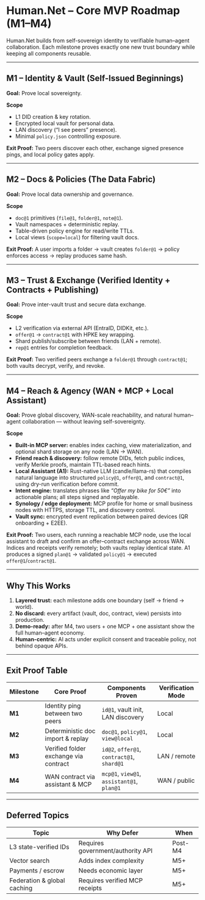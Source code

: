 
# Human.Net – Core MVP Roadmap (M1–M4)

Human.Net builds from self-sovereign identity to verifiable human–agent collaboration.
Each milestone proves exactly one new trust boundary while keeping all components reusable.

---

## M1 – Identity & Vault (Self-Issued Beginnings)

**Goal:** Prove local sovereignty.

**Scope**

* L1 DID creation & key rotation.
* Encrypted local vault for personal data.
* LAN discovery (“I see peers” presence).
* Minimal `policy.json` controlling exposure.

**Exit Proof:**
Two peers discover each other, exchange signed presence pings, and local policy gates apply.

---

## M2 – Docs & Policies (The Data Fabric)

**Goal:** Prove local data ownership and governance.

**Scope**

* `doc@1` primitives (`file@1`, `folder@1`, `note@1`).
* Vault namespaces + deterministic replay.
* Table-driven policy engine for read/write TTLs.
* Local views (`scope=local`) for filtering vault docs.

**Exit Proof:**
A user imports a folder → vault creates `folder@1` → policy enforces access → replay produces same hash.

---

## M3 – Trust & Exchange (Verified Identity + Contracts + Publishing)

**Goal:** Prove inter-vault trust and secure data exchange.

**Scope**

* L2 verification via external API (EntraID, DIDKit, etc.).
* `offer@1` → `contract@1` with HPKE key wrapping.
* Shard publish/subscribe between friends (LAN + remote).
* `rep@1` entries for completion feedback.

**Exit Proof:**
Two verified peers exchange a `folder@1` through `contract@1`; both vaults decrypt, verify, and revoke.

---

## M4 – Reach & Agency (WAN + MCP + Local Assistant)

**Goal:** Prove global discovery, WAN-scale reachability, and natural human–agent collaboration — without leaving self-sovereignty.

**Scope**

* **Built-in MCP server:** enables index caching, view materialization, and optional shard storage on any node (LAN → WAN).
* **Friend reach & discovery:** follow remote DIDs, fetch public indices, verify Merkle proofs, maintain TTL-based reach hints.
* **Local Assistant (A1):** Rust-native LLM (candle/llama-rs) that compiles natural language into structured `policy@1`, `offer@1`, and `contract@1`, using dry-run verification before commit.
* **Intent engine:** translates phrases like *“Offer my bike for 50€”* into actionable plans; all steps signed and replayable.
* **Synology / edge deployment:** MCP profile for home or small business nodes with HTTPS, storage TTL, and discovery control.
* **Vault sync:** encrypted event replication between paired devices (QR onboarding + E2EE).

**Exit Proof:**
Two users, each running a reachable MCP node, use the local assistant to draft and confirm an offer–contract exchange across WAN.
Indices and receipts verify remotely; both vaults replay identical state.
A1 produces a signed `plan@1` → validated `policy@1` → executed `offer@1`/`contract@1`.

---

## Why This Works

1. **Layered trust:** each milestone adds one boundary (self → friend → world).
2. **No discard:** every artifact (vault, doc, contract, view) persists into production.
3. **Demo-ready:** after M4, two users + one MCP + one assistant show the full human–agent economy.
4. **Human-centric:** AI acts under explicit consent and traceable policy, not behind opaque APIs.

---

## Exit Proof Table

| Milestone | Core Proof                            | Components Proven                          | Verification Mode |
| --------- | ------------------------------------- | ------------------------------------------ | ----------------- |
| **M1**    | Identity ping between two peers       | `id@1`, vault init, LAN discovery          | Local             |
| **M2**    | Deterministic doc import & replay     | `doc@1`, `policy@1`, `view@local`          | Local             |
| **M3**    | Verified folder exchange via contract | `id@2`, `offer@1`, `contract@1`, `shard@1` | LAN / remote      |
| **M4**    | WAN contract via assistant & MCP      | `mcp@1`, `view@1`, `assistant@1`, `plan@1` | WAN / public      |

---

## Deferred Topics

| Topic                       | Why Defer                         | When    |
| --------------------------- | --------------------------------- | ------- |
| L3 state-verified IDs       | Requires government/authority API | Post-M4 |
| Vector search               | Adds index complexity             | M5+     |
| Payments / escrow           | Needs economic layer              | M5+     |
| Federation & global caching | Requires verified MCP receipts    | M5+     |


